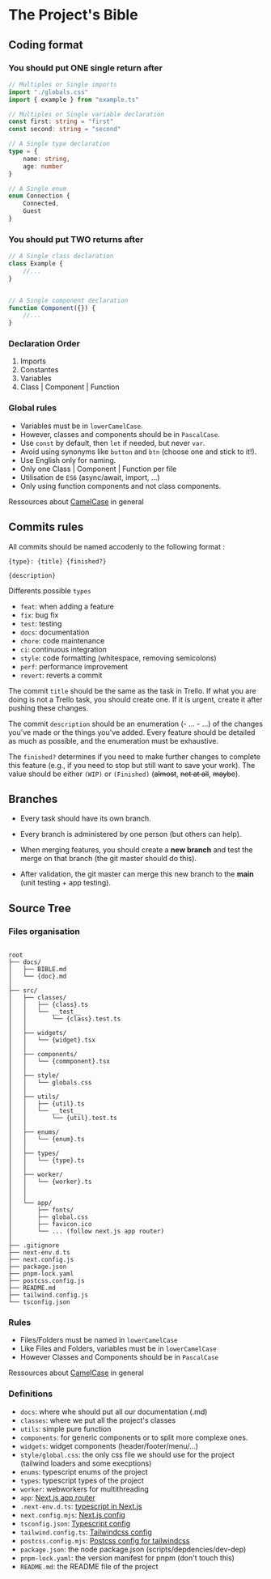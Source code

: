 # The Project's Bible

## Coding format

### You should put ONE single return after
```ts
// Multiples or Single imports
import "./globals.css"
import { example } from "example.ts"

// Multiples or Single variable declaration
const first: string = "first"
const second: string = "second"

// A Single type declaration
type = {
    name: string,
    age: number
}

// A Single enum
enum Connection {
    Connected,
    Guest
}

```

### You should put TWO returns after
```ts
// A Single class declaration
class Example {
    //...
}


// A Single component declaration
function Component({}) {
    //...
}


```

### Declaration Order

1. Imports
2. Constantes
3. Variables
4. Class | Component | Function 

### Global rules

- Variables must be in `lowerCamelCase`.
- However, classes and components should be in `PascalCase`.
- Use `const` by default, then `let` if needed, but never `var`.
- Avoid using synonyms like `button` and `btn` (choose one and stick to it!).
- Use English only for naming.
- Only one Class | Component | Function per file
- Utilisation de `ES6` (async/await, import, ...)
- Only using function components and not class components.

Ressources about [CamelCase](https://en.wikipedia.org/wiki/Camel_case) in general

## Commits rules

All commits should be named accodenly to the following format :

```
{type}: {title} {finished?}

{description}
```

Differents possible `types`

- `feat`: when adding a feature
- `fix`: bug fix
- `test`: testing
- `docs`: documentation
- `chore`: code maintenance
- `ci`: continuous integration
- `style`: code formatting (whitespace, removing semicolons)
- `perf`: performance improvement
- `revert`: reverts a commit

The commit `title` should be the same as the task in Trello. If what you are doing is not a Trello task, you should create one. If it is urgent, create it after pushing these changes.

The commit `description` should be an enumeration (- ... - ...) of the changes you've made or the things you've added. Every feature should be detailed as much as possible, and the enumeration must be exhaustive.

The `finished?` determines if you need to make further changes to complete this feature (e.g., if you need to stop but still want to save your work). The value should be either `(WIP)` or `(Finished)` (~~almost~~, ~~not at all~~, ~~maybe~~).

## Branches
- Every task should have its own branch.

- Every branch is administered by one person (but others can help).

- When merging features, you should create a **new branch** and test the merge on that branch (the git master should do this).

- After validation, the git master can merge this new branch to the **main** (unit testing + app testing).


## Source Tree


### Files organisation
```

root
├── docs/
│   ├── BIBLE.md
│   └── {doc}.md
│ 
├── src/
│   ├── classes/
│   │   ├── {class}.ts
│   │   └── __test__
│   │       └── {class}.test.ts
│   │
│   ├── widgets/
│   │   └── {widget}.tsx
│   │
│   ├── components/
│   │   └── {commponent}.tsx
│   │ 
│   ├── style/
│   │   └── globals.css
│   │ 
│   ├── utils/
│   │   ├── {util}.ts
│   │   └── __test__
│   │       └── {util}.test.ts
│   │ 
│   ├── enums/
│   │   └── {enum}.ts
│   │
│   ├── types/
│   │   └── {type}.ts
│   │
│   ├── worker/
│   │   └── {worker}.ts
│   │
│   │ 
│   └── app/
│       ├── fonts/
│       ├── global.css
│       ├── favicon.ico
│       └── ... (follow next.js app router)
│ 
├── .gitignore
├── next-env.d.ts
├── next.config.js
├── package.json
├── pnpm-lock.yaml
├── postcss.config.js
├── README.md
├── tailwind.config.js
└── tsconfig.json

```
### Rules

- Files/Folders must be named in `lowerCamelCase`
- Like Files and Folders, variables must be in `lowerCamelCase`
- However Classes and Components should be in `PascalCase`

Ressources about [CamelCase](https://en.wikipedia.org/wiki/Camel_case) in general

### Definitions

- `docs`: where whe should put all our documentation (.md)
- `classes`: where we put all the project's classes
- `utils`: simple pure function
- `components`: for generic components or to split more complexe ones.
- `widgets`: widget components (header/footer/menu/...)
- `style/global.css`: the only css file we should use for the project (tailwind loaders and some execptions)
- `enums`: typescript enums of the project
- `types`: typescript types of the project
- `worker`: webworkers for multithreading
- `app`: [Next.js app router](https://nextjs.org/docs/app)
- `.next-env.d.ts`: [typescript in Next.js](https://nextjs.org/docs/app/building-your-application/configuring/typescript)
- `next.config.mjs`: [Next.js config](https://nextjs.org/docs/app/api-reference/next-config-js)
- `tsconfig.json`: [Typescript config](https://www.typescriptlang.org/docs/handbook/tsconfig-json.html)
- `tailwind.config.ts`: [Tailwindcss config](https://tailwindcss.com/docs/configuration#using-a-different-file-name)
- `postcss.config.mjs`: [Postcss config for tailwindcss](https://tailwindcss.com/docs/using-with-preprocessors#using-post-css-as-your-preprocessor)
- `package.json`: the node package.json (scripts/depdencies/dev-dep)
- `pnpm-lock.yaml`: the version manifest for pnpm (don't touch this)
- `README.md`: the README file of the project
